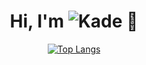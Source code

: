 <div align = center>
  
# Hi, I'm ![Kade](https://kadehdean.com) 👋


[![Top Langs](https://github-readme-stats.vercel.app/api/top-langs/?username=kaderator2&theme=transparent)](https://github.com/kaderator2/github-readme-stats)





<!--
[![Kade Hugh's GitHub stats](https://github-readme-stats.vercel.app/api?username=kaderator2&show_icons=true&theme=transparent)](https://github.com/kaderator2/github-readme-stats)

[![Readme Card](https://github-readme-stats.vercel.app/api/pin/?username=kaderator2&repo=SubSimDiscordbot&theme=transparent&show_owner=true)](https://github.com/kaderator2/SubSimDiscordbot)

[![Readme Card](https://github-readme-stats.vercel.app/api/pin/?username=icedmoca&repo=KOC_CLICKER&theme=transparent&show_owner=true)](https://github.com/icedmoca/KOC_CLICKER)

[![Readme Card](https://github-readme-stats.vercel.app/api/pin/?username=kaderator2&repo=GPTacoDiscordFriend&theme=transparent&show_owner=true)](https://github.com/kaderator2/GPTacoDiscordFriend)
**kaderator2/kaderator2** is a ✨ _special_ ✨ repository because its `README.md` (this file) appears on your GitHub profile.
h
Here are some ideas to get you started:

- 🔭 I’m currently working on ...
- 🌱 I’m currently learning ...
- 👯 I’m looking to collaborate on ...
- 🤔 I’m looking for help with ...
- 💬 Ask me about ...
- 📫 How to reach me: ...
- 😄 Pronouns: ...
- ⚡ Fun fact: ...
-->
